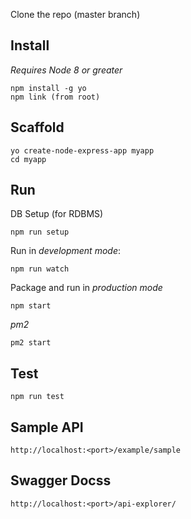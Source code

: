 Clone the repo (master branch)

## Install

_Requires Node 8 or greater_

```shell
npm install -g yo
npm link (from root)
```

## Scaffold

```shell
yo create-node-express-app myapp
cd myapp
```

## Run

DB Setup (for RDBMS)
```shell
npm run setup
```

Run in _development mode_:

```shell
npm run watch
```

Package and run in _production mode_

```shell
npm start
```

_pm2_
```shell
pm2 start
```

## Test

```shell
npm run test
```

## Sample API
```shell
http://localhost:<port>/example/sample
```

## Swagger Docss
```shell
http://localhost:<port>/api-explorer/
```
